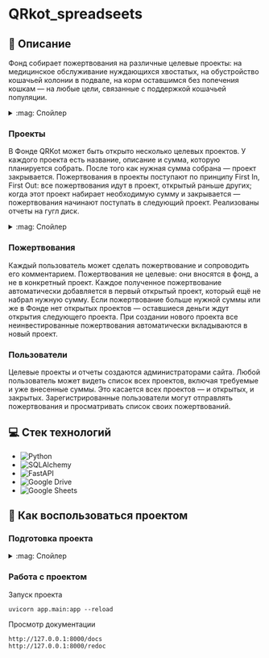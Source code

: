 # QRkot_spreadseets

## :page_with_curl: Описание
Фонд собирает пожертвования на различные целевые проекты: на медицинское обслуживание нуждающихся хвостатых, на обустройство кошачьей колонии в подвале, на корм оставшимся без попечения кошкам — на любые цели, связанные с поддержкой кошачьей популяции.

<details>
<summary>:mag: Спойлер</summary>
  
![image](https://i.pinimg.com/originals/52/43/e6/5243e62fc5e182e2a9e262eeb6325d5f.gif)

</details>

### Проекты
В Фонде QRKot может быть открыто несколько целевых проектов. У каждого проекта есть название, описание и сумма, которую планируется собрать. После того как нужная сумма собрана — проект закрывается.
Пожертвования в проекты поступают по принципу First In, First Out: все пожертвования идут в проект, открытый раньше других; когда этот проект набирает необходимую сумму и закрывается — пожертвования начинают поступать в следующий проект.
Реализованы отчеты на гугл диск.

<details>
<summary>:mag: Спойлер</summary>
  
  ![image](https://github.com/user-attachments/assets/71578eaf-5210-447b-87f1-b7110f1dfdb4)

</details>

### Пожертвования
Каждый пользователь может сделать пожертвование и сопроводить его комментарием. Пожертвования не целевые: они вносятся в фонд, а не в конкретный проект. Каждое полученное пожертвование автоматически добавляется в первый открытый проект, который ещё не набрал нужную сумму. Если пожертвование больше нужной суммы или же в Фонде нет открытых проектов — оставшиеся деньги ждут открытия следующего проекта. При создании нового проекта все неинвестированные пожертвования автоматически вкладываются в новый проект.

### Пользователи
Целевые проекты и отчеты создаются администраторами сайта. 
Любой пользователь может видеть список всех проектов, включая требуемые и уже внесенные суммы. Это касается всех проектов — и открытых, и закрытых.
Зарегистрированные пользователи могут отправлять пожертвования и просматривать список своих пожертвований.


## :computer: Стек технологий
- ![Python](https://img.shields.io/badge/python-3670A0?style=for-the-badge&logo=python&logoColor=ffdd54)
- ![SQLAlchemy](https://camo.githubusercontent.com/002ee4ca516670df2b07f9fead4c132c71b7f367002ab21681a686c923c0acd6/68747470733a2f2f696d672e736869656c64732e696f2f62616467652f73716c616c6368656d792d6662666266623f7374796c653d666f722d7468652d6261646765)
- ![FastAPI](https://img.shields.io/badge/FastAPI-005571?style=for-the-badge&logo=fastapi)
- ![Google Drive](https://img.shields.io/badge/Google%20Drive-4285F4?style=for-the-badge&logo=googledrive&logoColor=white)
- ![Google Sheets](https://img.shields.io/badge/Google%20Sheets-34A853?style=for-the-badge&logo=google-sheets&logoColor=white)

## :page_with_curl: Как воспользоваться проектом
### Подготовка проекта
<details>
<summary>:mag: Спойлер</summary>

1. Клонирование проекта с GitHub
```
https://github.com/elikman/QRkot_spreadsheets.git
```
2.	Создайте виртуальное окружение.

Linux
```commandline
python3 -m venv venv
```
Windows
```commandline
python -m venv venv
```
3.	Активируйте виртуальное окружение.

Linux
```commandline
source venv/bin/activate
```
Windows
```commandline
source venv/Scripts/activate
```
4.	Установите зависимости.
```commandline
pip install -r requirements.txt
```
5.	Создать миграции и применить их.
```commandline
alembic init --template async alembic
alembic revision --autogenerate -m "Your description" --rev-id 01
alembic upgrade head
```

</details>

### Работа с проектом
Запуск проекта
```commandline
uvicorn app.main:app --reload
```
Просмотр документации
```commandline
http://127.0.0.1:8000/docs
http://127.0.0.1:8000/redoc
```
